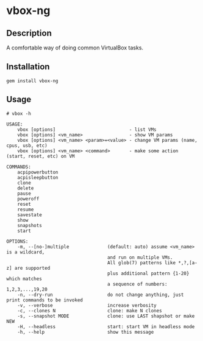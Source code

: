 vbox-ng
======

Description
-----------
A comfortable way of doing common VirtualBox tasks.

Installation
------------
    gem install vbox-ng

Usage
-----

    # vbox -h

    USAGE:
    	vbox [options]                           - list VMs
    	vbox [options] <vm_name>                 - show VM params
    	vbox [options] <vm_name> <param>=<value> - change VM params (name, cpus, usb, etc)
    	vbox [options] <vm_name> <command>       - make some action (start, reset, etc) on VM
    
    COMMANDS:
    	acpipowerbutton
    	acpisleepbutton
    	clone
    	delete
    	pause
    	poweroff
    	reset
    	resume
    	savestate
    	show
    	snapshots
    	start
    
    OPTIONS:
        -m, --[no-]multiple              (default: auto) assume <vm_name> is a wildcard,
                                         and run on multiple VMs.
                                         All glob(7) patterns like *,?,[a-z] are supported
                                         plus additional pattern {1-20} which matches
                                         a sequence of numbers: 1,2,3,...,19,20
        -n, --dry-run                    do not change anything, just print commands to be invoked
        -v, --verbose                    increase verbosity
        -c, --clones N                   clone: make N clones
        -s, --snapshot MODE              clone: use LAST shapshot or make NEW
        -H, --headless                   start: start VM in headless mode
        -h, --help                       show this message
